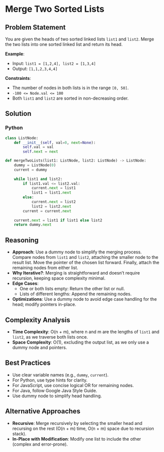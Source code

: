 # Merge Two Sorted Lists

## Problem Statement
You are given the heads of two sorted linked lists `list1` and `list2`. Merge the two lists into one sorted linked list and return its head.

**Example**:
- Input: `list1 = [1,2,4], list2 = [1,3,4]`
- Output: `[1,1,2,3,4,4]`

**Constraints**:
- The number of nodes in both lists is in the range `[0, 50]`.
- `-100 <= Node.val <= 100`
- Both `list1` and `list2` are sorted in non-decreasing order.

## Solution

### Python
```python
class ListNode:
    def __init__(self, val=0, next=None):
        self.val = val
        self.next = next

def mergeTwoLists(list1: ListNode, list2: ListNode) -> ListNode:
    dummy = ListNode(0)
    current = dummy
    
    while list1 and list2:
        if list1.val <= list2.val:
            current.next = list1
            list1 = list1.next
        else:
            current.next = list2
            list2 = list2.next
        current = current.next
    
    current.next = list1 if list1 else list2
    return dummy.next
```

## Reasoning
- **Approach**: Use a dummy node to simplify the merging process. Compare nodes from `list1` and `list2`, attaching the smaller node to the result list. Move the pointer of the chosen list forward. Finally, attach the remaining nodes from either list.
- **Why Iterative?**: Merging is straightforward and doesn’t require recursion, keeping space complexity minimal.
- **Edge Cases**:
  - One or both lists empty: Return the other list or null.
  - Lists of different lengths: Append the remaining nodes.
- **Optimizations**: Use a dummy node to avoid edge case handling for the head; modify pointers in-place.

## Complexity Analysis
- **Time Complexity**: O(n + m), where n and m are the lengths of `list1` and `list2`, as we traverse both lists once.
- **Space Complexity**: O(1), excluding the output list, as we only use a dummy node and pointers.

## Best Practices
- Use clear variable names (e.g., `dummy`, `current`).
- For Python, use type hints for clarity.
- For JavaScript, use concise logical OR for remaining nodes.
- For Java, follow Google Java Style Guide.
- Use dummy node to simplify head handling.

## Alternative Approaches
- **Recursive**: Merge recursively by selecting the smaller head and recursing on the rest (O(n + m) time, O(n + m) space due to recursion stack).
- **In-Place with Modification**: Modify one list to include the other (complex and error-prone).